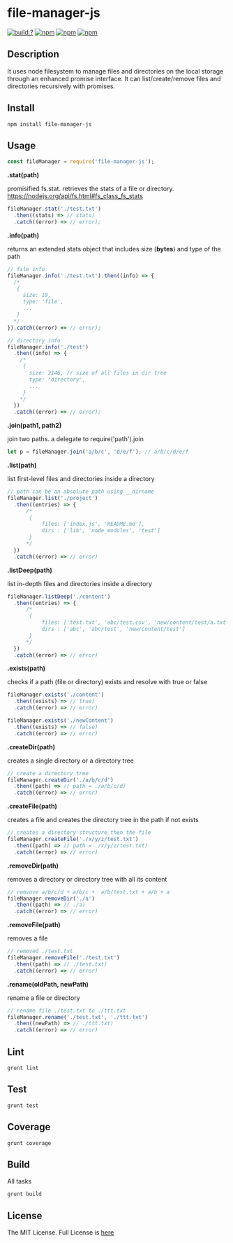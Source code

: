# file-manager-js

[![build:?](https://travis-ci.org/eyas-ranjous/file-manager-js.svg?branch=master)](https://travis-ci.org/eyas-ranjous/file-manager-js) [![npm](https://img.shields.io/npm/dm/file-manager-js.svg)](https://www.npmjs.com/package/file-manager-js) [![npm](https://img.shields.io/npm/v/file-manager-js.svg)](https://www.npmjs.com/package/file-manager-js) [![npm](https://img.shields.io/badge/node-%3E=%206.0-blue.svg)](https://www.npmjs.com/package/file-manager-js)

## Description 
It uses node filesystem to manage files and directories on the local storage through an enhanced promise interface. It can list/create/remove files and directories recursively with promises.

## Install
```
npm install file-manager-js
```

## Usage 

```javascript
const fileManager = require('file-manager-js');
```

**.stat(path)**

promisified fs.stat. retrieves the stats of a file or directory.
https://nodejs.org/api/fs.html#fs_class_fs_stats
```javascript
fileManager.stat('./test.txt')
  .then((stats) => // stats)
  .catch((error) => // error);
```

**.info(path)**

returns an extended stats object that includes size (**bytes**) and type of the path
```javascript
// file info
fileManager.info('./test.txt').then((info) => {
  /*
   {
     size: 19,
     type: 'file',
     ...
   }
  */
}).catch((error) => // error);

// directory info
fileManager.info('./test')
  .then((info) => {
    /*
     {
       size: 2146, // size of all files in dir tree
       type: 'directory',
       ...
     }
    */
  })
  .catch((error) => // error);
```

**.join(path1, path2)**

join two paths. a delegate to require('path').join 
```javascript
let p = fileManager.join('a/b/c', 'd/e/f'); // a/b/c/d/e/f
```

**.list(path)**

list first-level files and directories inside a directory 
```javascript
// path can be an absolute path using __dirname
fileManager.list('./project')
  .then((entries) => {
      /*
       {
           files: ['index.js', 'README.md'],
           dirs : ['lib', 'node_modules', 'test']
       }
      */
  })
  .catch((error) => // error)
```

**.listDeep(path)**

list in-depth files and directories inside a directory
```javascript
fileManager.listDeep('./content')
  .then((entries) => {
      /*
       {
           files: ['test.txt', 'abc/test.csv', 'new/content/test/a.txt'],
           dirs : ['abc', 'abc/test', 'new/content/test']
       }
      */
  })
  .catch((error) => // error)
```

**.exists(path)**

checks if a path (file or directory) exists and resolve with true or false
```javascript
fileManager.exists('./content')
  .then((exists) => // true)
  .catch((error) => // error)

fileManager.exists('./newContent')
  .then((exists) => // false)
  .catch((error) => // error)
```

**.createDir(path)**

creates a single directory or a directory tree
```javascript
// create a directory tree
fileManager.createDir('./a/b/c/d')
  .then((path) => // path = ./a/b/c/d)
  .catch((error) => // error)
```

**.createFile(path)**

creates a file and creates the directory tree in the path if not exists
```javascript
// creates a directory structure then the file
fileManager.createFile('./x/y/z/test.txt')
  .then((path) => // path = ./x/y/z/test.txt)
  .catch((error) => // error)
```

**.removeDir(path)**

removes a directory or directory tree with all its content
```javascript
// remvove a/b/c/d + a/b/c +  a/b/test.txt + a/b + a
fileManager.removeDir('./a')
  .then((path) => // ./a)
  .catch((error) => // error)
```

**.removeFile(path)**

removes a file
```javascript
// removed ./test.txt
fileManager.removeFile('./test.txt')
  .then((path) => // ./test.txt)
  .catch((error) => // error)
```

**.rename(oldPath, newPath)**

rename a file or directory
```javascript
// rename file ./test.txt to ./ttt.txt
fileManager.rename('./test.txt', './ttt.txt')
  .then((newPath) => // ./ttt.txt)
  .catch((error) => // error)
```

## Lint
```
grunt lint
```

## Test
```
grunt test
```

## Coverage
```
grunt coverage
```

## Build
All tasks
```
grunt build
```

## License
The MIT License. Full License is [here](https://github.com/eyas-ranjous/file-manager-js/blob/master/LICENSE)
